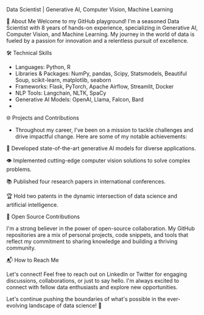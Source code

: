 Data Scientist | Generative AI, Computer Vision, Machine Learning

🚀 About Me
Welcome to my GitHub playground! I'm a seasoned Data Scientist with 8 years of hands-on experience, specializing in Generative AI, Computer Vision, and Machine Learning. My journey in the world of data is fueled by a passion for innovation and a relentless pursuit of excellence.

🛠️ Technical Skills
- Languages:  Python, R
- Libraries & Packages: NumPy, pandas, Scipy, Statsmodels, Beautiful Soup, scikit-learn, matplotlib, seaborn
- Frameworks: Flask, PyTorch, Apache Airflow, Streamlit, Docker
- NLP Tools: Langchain, NLTK, SpaCy
- Generative AI Models: OpenAI, Llama, Falcon, Bard
- 
🌐 Projects and Contributions
- Throughout my career, I've been on a mission to tackle challenges and drive impactful change. Here are some of my notable achievements:

🎨 Developed state-of-the-art generative AI models for diverse applications.

👁️ Implemented cutting-edge computer vision solutions to solve complex problems.

📚 Published four research papers in international conferences.

🏆 Hold two patents in the dynamic intersection of data science and artificial intelligence.

🚧 Open Source Contributions

I'm a strong believer in the power of open-source collaboration. My GitHub repositories are a mix of personal projects, code snippets, and tools that reflect my commitment to sharing knowledge and building a thriving community.

📬 How to Reach Me

Let's connect! Feel free to reach out on LinkedIn or Twitter for engaging discussions, collaborations, or just to say hello. I'm always excited to connect with fellow data enthusiasts and explore new opportunities.

Let's continue pushing the boundaries of what's possible in the ever-evolving landscape of data science! 🚀

